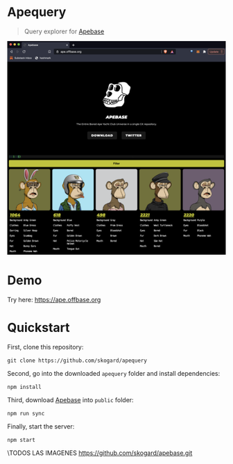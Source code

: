# Apequery

> Query explorer for [Apebase](https://github.com/skogard/apebase)

![apequery](public/apequery.png)

# Demo

Try here: https://ape.offbase.org

# Quickstart

First, clone this repository:

```
git clone https://github.com/skogard/apequery
```

Second, go into the downloaded `apequery` folder and install dependencies:

```
npm install
```

Third, download [Apebase](https://github.com/skogard/apebase) into `public` folder:

```
npm run sync
```

Finally, start the server:

```
npm start
```

\TODOS LAS IMAGENES
https://github.com/skogard/apebase.git
